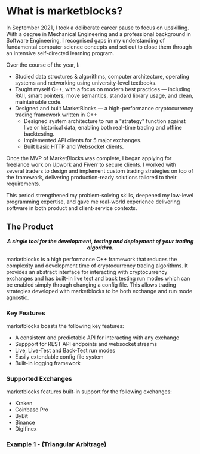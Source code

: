 # What is marketblocks?

In September 2021, I took a deliberate career pause to focus on upskilling. With a degree in Mechanical Engineering and a professional background in Software Engineering, I recognised gaps in my understanding of fundamental computer science concepts and set out to close them through an intensive self-directed learning program.

Over the course of the year, I:
   - Studied data structures & algorithms, computer architecture, operating systems and networking using university-level textbooks.
   - Taught myself C++, with a focus on modern best practices — including RAII, smart pointers, move semantics, standard library usage, and clean, maintainable code.
   - Designed and built MarketBlocks — a high-performance cryptocurrency trading framework written in C++
      - Designed system architecture to run a "strategy" function against live or historical data, enabling both real-time trading and offline backtesting.
      - Implemented API clients for 5 major exchanges.
      - Built basic HTTP and Websocket clients.

Once the MVP of MarketBlocks was complete, I began applying for freelance work on Upwork and Fiverr to secure clients. I worked with several traders to design and implement custom trading strategies on top of the framework, delivering production-ready solutions tailored to their requirements.

This period strengthened my problem-solving skills, deepened my low-level programming expertise, and gave me real-world experience delivering software in both product and client-service contexts.




## The Product

<p></p>
<p align="center">
   <i><b>A single tool for the development, testing and deployment of your trading algorithm.</b></i>
</p>
<p></p>



marketblocks is a high performance C++ framework that reduces the complexity and development time of cryptocurrency trading algorithms. It provides an abstract interface for interacting with cryptocurrency exchanges and has built-in live test and back testing run modes which can be enabled simply through changing a config file. This allows trading strategies developed with marketblocks to be both exchange and run mode agnostic.

### Key Features
marketblocks boasts the following key features:
  - A consistent and predictable API for interacting with any exchange
  - Suppport for REST API endpoints and websocket streams
  - Live, Live-Test and Back-Test run modes
  - Easily extendable config file system
  - Built-in logging framework

### Supported Exchanges
marketblocks features built-in support for the following exchanges:
  - Kraken
  - Coinbase Pro
  - ByBit
  - Binance
  - Digifinex

### [Example 1](https://github.com/marketblocks/triangular_arbitrage_example) - (Triangular Arbitrage)

